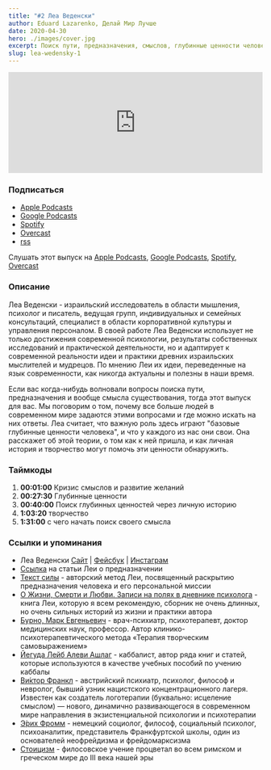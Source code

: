```yaml
---
title: "#2 Леа Веденски"
author: Eduard Lazarenko, Делай Мир Лучше
date: 2020-04-30
hero: ./images/cover.jpg
excerpt: Поиск пути, предназначения, смыслов, глубинные ценности человека и другое
slug: lea-wedensky-1
---
```


<iframe height="200px" width="100%" frameborder="no" scrolling="no" seamless src="https://player.simplecast.com/517f94d0-cb6e-44ad-a3ed-38fa67191f8d?dark=true"></iframe>

### Подписаться

- [Apple Podcasts](https://apple.co/3frQXUs)
- [Google Podcasts](https://bit.ly/3cfBox9)
- [Spotify](https://spoti.fi/3ceCGbR)
- [Overcast](https://bit.ly/3fvefcf)
- [rss](https://feeds.simplecast.com/mROgeYHd)

Слушать этот выпуск на [Apple Podcasts](https://apple.co/3fuTDRm), [Google Podcasts](https://bit.ly/2A9aLvN), [Spotify](https://spoti.fi/3doum9t), [Overcast](https://bit.ly/2SNvSdA)

### Описание

Леа Веденски - израильский исследователь в области мышления, психолог и писатель, ведущая групп, индивидуальных и семейных консультаций, специалист в области корпоративной культуры и управления персоналом. В своей работе Леа Веденски использует не только достижения современной психологии, результаты собственных исследований и практической деятельности, но и адаптирует к современной реальности идеи и практики древних израильских мыслителей и мудрецов. По мнению Леи их идеи, переведенные на язык современности, как никогда актуальны и полезны в наши время.

Если вас когда-нибудь волновали вопросы поиска пути, предназначения и вообще смысла существования, тогда этот выпуск для вас. Мы поговорим о том, почему все больше людей в современном мире задаются этими вопросами и где можно искать на них ответы. Леа считает, что важную роль здесь играют "базовые глубинные ценности человека", и что у каждого из нас они свои. Она расскажет об этой теории, о том как к ней пришла, и как личная история и творчество могут помочь эти ценности обнаружить.

### Таймкоды

1. **00:01:00** Кризис смыслов и развитие желаний
2. **00:27:30** Глубинные ценности
3. **00:40:00** Поиск глубинных ценностей через личную историю
4. **1:03:20** творчество
5. **1:31:00** с чего начать поиск своего смысла

### Ссылки и упоминания

- Леа Веденски [Сайт](https://bit.ly/3fsKeK2) | [Фейсбук](https://bit.ly/2A8lbf8) | [Инстаграм](https://bit.ly/3fw176o)
- [Ссылка](https://wedensky.com/prednaznachenie) на статьи Леи о предназначении
- [Текст силы](https://wedensky.com/ectcenter/groups-seminars-expeditions/powertext) - авторский метод Леи, посвященный раскрытию предназначения человека и его персональной миссии
- [О Жизни, Смерти и Любви. Записи на полях в дневнике психолога](https://www.litres.ru/lea-vedenski-8857705/o-zhizni-smerti-i-lubvi-zapisi-na-polyah-v-dnevnike-psihologa/) - книга Леи, которую я всем рекомендую, сборник не очень длинных, но очень сильных историй из жизни и практики автора
- [Бурно, Марк Евгеньевич](https://ru.wikipedia.org/wiki/%D0%91%D1%83%D1%80%D0%BD%D0%BE,_%D0%9C%D0%B0%D1%80%D0%BA_%D0%95%D0%B2%D0%B3%D0%B5%D0%BD%D1%8C%D0%B5%D0%B2%D0%B8%D1%87) - врач-психиатр, психотерапевт, доктор медицинских наук, профессор. Автор клинико-психотерапевтического метода «Терапия творческим самовыражением»
- [Йегуда Лейб Алеви Ашлаг](https://ru.wikipedia.org/wiki/%D0%91%D0%B0%D0%B0%D0%BB%D1%8C-%D0%A1%D1%83%D0%BB%D0%B0%D0%BC) - каббалист, автор ряда книг и статей, которые используются в качестве учебных пособий по учению каббалы
- [Ви́ктор Франкл](https://ru.wikipedia.org/wiki/%D0%A4%D1%80%D0%B0%D0%BD%D0%BA%D0%BB,_%D0%92%D0%B8%D0%BA%D1%82%D0%BE%D1%80) - австрийский психиатр, психолог, философ и невролог, бывший узник нацистского концентрационного лагеря. Известен как создатель логотерапии (буквально: исцеление смыслом) — нового, динамично развивающегося в современном мире направления в экзистенциальной психологии и психотерапии
- [Э́рих Фромм](https://ru.wikipedia.org/wiki/%D0%A4%D1%80%D0%BE%D0%BC%D0%BC,_%D0%AD%D1%80%D0%B8%D1%85) - немецкий социолог, философ, социальный психолог, психоаналитик, представитель Франкфуртской школы, один из основателей неофрейдизма и фрейдомарксизма
- [Стоицизм](https://ru.wikipedia.org/wiki/%D0%A1%D1%82%D0%BE%D0%B8%D1%86%D0%B8%D0%B7%D0%BC) - филосовское учение процветал во всем римском и греческом мире до III века нашей эры

<!-- **Instagram:** [https://www.instagram.com/real.edos/](https://www.instagram.com/real.edos/) -->

<!-- **Facebook:** [https://www.facebook.com/eddyboylazar](https://www.facebook.com/eddyboylazar) -->

<!-- curl 'http://api.bit.ly/v3/shorten?login=eddy.lazar@gmail.com&apiKey=3574da64aa2ec0e82aae5d3f79fae43523848580&longURL=https://overcast.fm/+ZniZV98uw&format=txt'

curl --header "Content-Type: application/json" \
  --request POST \
  --data '{"long_url":"https://overcast.fm/+ZniZV98uw","domain":"bit.ly"}' \
  https://api-ssl.bitly.com/v4/shorten -->
